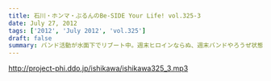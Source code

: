 ```yaml
---
title: 石川・ホンマ・ぶるんのBe-SIDE Your Life! vol.325-3
date: July 27, 2012
tags: ['2012', 'July 2012', 'vol.325']
draft: false
summary: バンド活動が水面下でリブート中。週末ヒロインならぬ、週末バンドやろうぜ状態でかなり中身は 練りこみはじめているようです。しかし、音楽を作るのって大変ちゃ大変ですね。ＮＡＭＡＥ
---
```


http://project-phi.ddo.jp/ishikawa/ishikawa325_3.mp3
